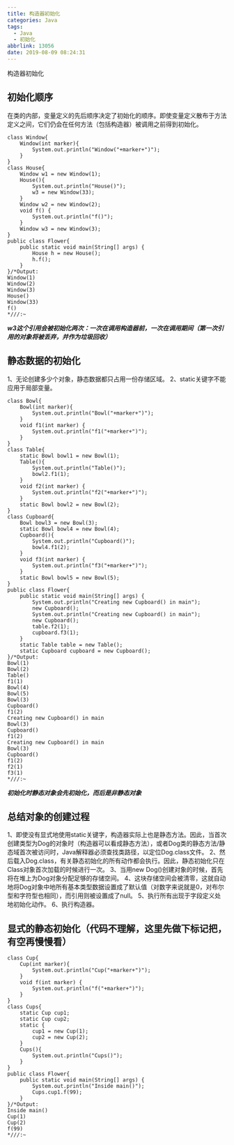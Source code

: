 ```yaml
---
title: 构造器初始化
categories: Java
tags:
  - Java
  - 初始化
abbrlink: 13056
date: 2019-08-09 08:24:31
---
```

构造器初始化
<!--more--> 
## 初始化顺序

在类的内部，变量定义的先后顺序决定了初始化的顺序。即使变量定义散布于方法定义之间，它们仍会在任何方法（包括构造器）被调用之前得到初始化。

```
class Window{
	Window(int marker){
		System.out.println("Window("+marker+")");
	}
}
class House{
	Window w1 = new Window(1);
	House(){
		System.out.println("House()");
		w3 = new Window(33);
	}
	Window w2 = new Window(2);
	void f() {
		System.out.println("f()");
	}
	Window w3 = new Window(3);
}
public class Flower{
	public static void main(String[] args) {
		House h = new House();
		h.f();
	}
}/*Output:
Window(1)
Window(2)
Window(3)
House()
Window(33)
f()
*///:~
```

***w3这个引用会被初始化两次：一次在调用构造器前，一次在调用期间（第一次引用的对象将被丢弃，并作为垃圾回收）***

## 静态数据的初始化
1、无论创建多少个对象，静态数据都只占用一份存储区域。
2、static关键字不能应用于局部变量。

```
class Bowl{
	Bowl(int marker){
		System.out.println("Bowl("+marker+")");
	}
	void f1(int marker) {
		System.out.println("f1("+marker+")");
	}
}
class Table{
	static Bowl bowl1 = new Bowl(1);
	Table(){
		System.out.println("Table()");
		bowl2.f1(1);
	}
	void f2(int marker) {
		System.out.println("f2("+marker+")");
	}
	static Bowl bowl2 = new Bowl(2);
}
class Cupboard{
	Bowl bowl3 = new Bowl(3);
	static Bowl bowl4 = new Bowl(4);
	Cupboard(){
		System.out.println("Cupboard()");
		bowl4.f1(2);
	}
	void f3(int marker) {
		System.out.println("f3("+marker+")");
	}
	static Bowl bowl5 = new Bowl(5);
}
public class Flower{
	public static void main(String[] args) {
		System.out.println("Creating new Cupboard() in main");
		new Cupboard();
		System.out.println("Creating new Cupboard() in main");
		new Cupboard();
		table.f2(1);
		cupboard.f3(1);
	}
	static Table table = new Table();
	static Cupboard cupboard = new Cupboard();
}/*Output:
Bowl(1)
Bowl(2)
Table()
f1(1)
Bowl(4)
Bowl(5)
Bowl(3)
Cupboard()
f1(2)
Creating new Cupboard() in main
Bowl(3)
Cupboard()
f1(2)
Creating new Cupboard() in main
Bowl(3)
Cupboard()
f1(2)
f2(1)
f3(1)
*///:~
```
***初始化时静态对象会先初始化，而后是非静态对象***

## 总结对象的创建过程
1、即使没有显式地使用static关键字，构造器实际上也是静态方法。因此，当首次创建类型为Dog的对象时（构造器可以看成静态方法），或者Dog类的静态方法/静态域首次被访问时，Java解释器必须查找类路径，以定位Dog.class文件。
2、然后载入Dog.class，有关静态初始化的所有动作都会执行。因此，静态初始化只在Class对象首次加载的时候进行一次。
3、当用new Dog()创建对象的时候，首先将在堆上为Dog对象分配足够的存储空间。
4、这块存储空间会被清零，这就自动地将Dog对象中地所有基本类型数据设置成了默认值（对数字来说就是0，对布尔型和字符型也相同），而引用则被设置成了null。
5、执行所有出现于字段定义处地初始化动作。
6、执行构造器。

## 显式的静态初始化（代码不理解，这里先做下标记把，有空再慢慢看）

```
class Cup{
	Cup(int marker){
		System.out.println("Cup("+marker+")");
	}
	void f(int marker) {
		System.out.println("f("+marker+")");
	}
}
class Cups{
	static Cup cup1;
	static Cup cup2;
	static {
		cup1 = new Cup(1);
		cup2 = new Cup(2);
	}
	Cups(){
		System.out.println("Cups()");
	}
}
public class Flower{
	public static void main(String[] args) {
		System.out.println("Inside main()");
		Cups.cup1.f(99);
	}
}/*Output:
Inside main()
Cup(1)
Cup(2)
f(99)
*///:~
```
